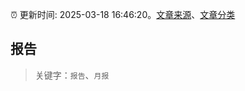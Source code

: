 :alarm_clock: 更新时间: 2025-03-18 16:46:20。[文章来源](/README.md)、[文章分类](/TAGS.md)

## 报告


> 关键字：`报告`、`月报`



